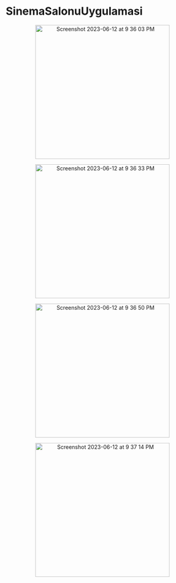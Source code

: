 # SinemaSalonuUygulamasi

<p align="center">
  <img width="350" alt="Screenshot 2023-06-12 at 9 36 03 PM" src="https://github.com/sevketugurel/SinemaSalonuUygulamasi/assets/118289177/38318a33-a0b9-4191-b2fa-45100966c9aa">
</p>

<p align="center"> 
  <img width="350" alt="Screenshot 2023-06-12 at 9 36 33 PM" src="https://github.com/sevketugurel/SinemaSalonuUygulamasi/assets/118289177/f88ffdcd-9598-4b28-afdb-0771616c0260">
</p>


<p align="center"> 
  <img width="350" alt="Screenshot 2023-06-12 at 9 36 50 PM" src="https://github.com/sevketugurel/SinemaSalonuUygulamasi/assets/118289177/d2c7479b-b94d-4bda-8bc5-4e6a04832a85">

<p align="center"> <img width="350" alt="Screenshot 2023-06-12 at 9 37 14 PM" src="https://github.com/sevketugurel/SinemaSalonuUygulamasi/assets/118289177/455ca6a5-9f01-4948-9fca-5bcbbac5dfc9">
 </p>
